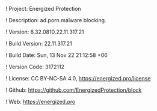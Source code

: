 ! Project: Energized Protection

! Description: ad.porn.malware blocking.

! Version: 6.32.0810.22.11.317.21

! Build Version: 22.11.317.21

! Build Date: Sun, 13 Nov 22 21:12:58 +06

! Version Code: 3172112

! License: CC BY-NC-SA 4.0, https://energized.pro/license

! Github: https://github.com/EnergizedProtection/block

! Web: https://energized.pro
